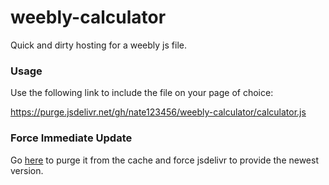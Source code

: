 # weebly-calculator
Quick and dirty hosting for a weebly js file.

### Usage

Use the following link to include the file on your page of choice:

https://purge.jsdelivr.net/gh/nate123456/weebly-calculator/calculator.js


### Force Immediate Update

Go [here](https://purge.jsdelivr.net/gh/nate123456/weebly-calculator/calculator.js) to purge it from the cache and force jsdelivr to provide the newest version.

